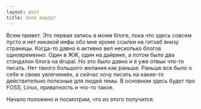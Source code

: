 ```yaml
---
layout: post
title: Хело ворлд?
---
```


Всем привет. Это первая запись в моем блоге, пока что здесь совсем пусто и нет никакой инфы обо мне кроме ссылки на гитхаб внизу страницы. Когда-то давно я активно вел несколько блогов одновременно. Один в ЖЖ, один на дайрике, а потом было два стэндэлон блога на drupal. Но это было давно и я уже отвык что-то писать. Нет такого большого желания как раньше. Раньше все было о себе и своих увлечениях, а сейчас хочу  писать на какие-то действительно полезные для людей темы. В основном здесь будет про FOSS, Linux, приватность и что-то такое.

Начало положено и посмотрим, что из этого получится.